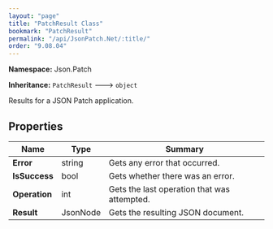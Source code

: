 ```yaml
---
layout: "page"
title: "PatchResult Class"
bookmark: "PatchResult"
permalink: "/api/JsonPatch.Net/:title/"
order: "9.08.04"
---
```

**Namespace:** Json.Patch

**Inheritance:**
`PatchResult`
 🡒 
`object`

Results for a JSON Patch application.

## Properties

| Name | Type | Summary |
|---|---|---|
| **Error** | string | Gets any error that occurred. |
| **IsSuccess** | bool | Gets whether there was an error. |
| **Operation** | int | Gets the last operation that was attempted. |
| **Result** | JsonNode | Gets the resulting JSON document. |

